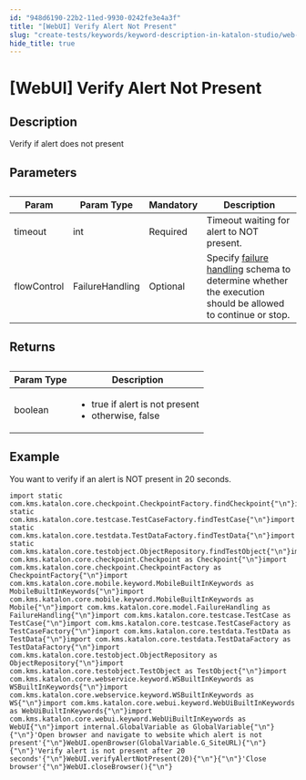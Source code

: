 ```yaml
---
id: "948d6190-22b2-11ed-9930-0242fe3e4a3f"
title: "[WebUI] Verify Alert Not Present"
slug: "create-tests/keywords/keyword-description-in-katalon-studio/web-ui-keywords/webui-verify-alert-not-present"
hide_title: true
---
```


# <a id="id_0" class="anchor_top_offset"/><a id="ariaid-title1" class="anchor_top_offset"/>[WebUI] Verify Alert Not Present


## <a id="id_0__id_1" class="anchor_top_offset"/>Description

              
<p xmlns="http://www.w3.org/1999/xhtml" className="p">Verify if alert does not present</p> 
      

## <a id="id_0__id_2" class="anchor_top_offset"/>Parameters

              
<table xmlns="http://www.w3.org/1999/xhtml" className="table anchor_top_offset" id="id_0__70f999df-73fb-4a9a-927e-7f8deeb660b8"><caption /><thead className="thead"><tr className><th className="entry anchor_top_offset" id="id_0__70f999df-73fb-4a9a-927e-7f8deeb660b8__entry__1">Param</th><th className="entry anchor_top_offset" id="id_0__70f999df-73fb-4a9a-927e-7f8deeb660b8__entry__2">Param Type</th><th className="entry anchor_top_offset" id="id_0__70f999df-73fb-4a9a-927e-7f8deeb660b8__entry__3">Mandatory</th><th className="entry anchor_top_offset" id="id_0__70f999df-73fb-4a9a-927e-7f8deeb660b8__entry__4">Description</th></tr></thead><tbody className="tbody"><tr className><td className="entry" headers="id_0__70f999df-73fb-4a9a-927e-7f8deeb660b8__entry__1 id_0__70f999df-73fb-4a9a-927e-7f8deeb660b8__entry__2 id_0__70f999df-73fb-4a9a-927e-7f8deeb660b8__entry__3 id_0__70f999df-73fb-4a9a-927e-7f8deeb660b8__entry__4 ">timeout</td><td className="entry" headers="id_0__70f999df-73fb-4a9a-927e-7f8deeb660b8__entry__1 id_0__70f999df-73fb-4a9a-927e-7f8deeb660b8__entry__2 id_0__70f999df-73fb-4a9a-927e-7f8deeb660b8__entry__3 id_0__70f999df-73fb-4a9a-927e-7f8deeb660b8__entry__4 ">int</td><td className="entry" headers="id_0__70f999df-73fb-4a9a-927e-7f8deeb660b8__entry__1 id_0__70f999df-73fb-4a9a-927e-7f8deeb660b8__entry__2 id_0__70f999df-73fb-4a9a-927e-7f8deeb660b8__entry__3 id_0__70f999df-73fb-4a9a-927e-7f8deeb660b8__entry__4 ">Required</td><td className="entry" headers="id_0__70f999df-73fb-4a9a-927e-7f8deeb660b8__entry__1 id_0__70f999df-73fb-4a9a-927e-7f8deeb660b8__entry__2 id_0__70f999df-73fb-4a9a-927e-7f8deeb660b8__entry__3 id_0__70f999df-73fb-4a9a-927e-7f8deeb660b8__entry__4 ">Timeout waiting for alert to NOT present.</td></tr><tr className><td className="entry" headers="id_0__70f999df-73fb-4a9a-927e-7f8deeb660b8__entry__1 id_0__70f999df-73fb-4a9a-927e-7f8deeb660b8__entry__2 id_0__70f999df-73fb-4a9a-927e-7f8deeb660b8__entry__3 id_0__70f999df-73fb-4a9a-927e-7f8deeb660b8__entry__4 ">flowControl</td><td className="entry" headers="id_0__70f999df-73fb-4a9a-927e-7f8deeb660b8__entry__1 id_0__70f999df-73fb-4a9a-927e-7f8deeb660b8__entry__2 id_0__70f999df-73fb-4a9a-927e-7f8deeb660b8__entry__3 id_0__70f999df-73fb-4a9a-927e-7f8deeb660b8__entry__4 ">FailureHandling</td><td className="entry" headers="id_0__70f999df-73fb-4a9a-927e-7f8deeb660b8__entry__1 id_0__70f999df-73fb-4a9a-927e-7f8deeb660b8__entry__2 id_0__70f999df-73fb-4a9a-927e-7f8deeb660b8__entry__3 id_0__70f999df-73fb-4a9a-927e-7f8deeb660b8__entry__4 ">Optional</td><td className="entry" headers="id_0__70f999df-73fb-4a9a-927e-7f8deeb660b8__entry__1 id_0__70f999df-73fb-4a9a-927e-7f8deeb660b8__entry__2 id_0__70f999df-73fb-4a9a-927e-7f8deeb660b8__entry__3 id_0__70f999df-73fb-4a9a-927e-7f8deeb660b8__entry__4 ">Specify <a className="xref" href="/docs/maintain/configure-failure-handling-settings-in-katalon-studio">failure handling</a> schema to         determine whether the execution should be allowed to continue or         stop.</td></tr></tbody></table> 
      

## <a id="id_0__id_3" class="anchor_top_offset"/>Returns

              
<table xmlns="http://www.w3.org/1999/xhtml" className="table anchor_top_offset" id="id_0__0e097339-8291-4e46-91dd-25e9a9751b3e"><caption /><thead className="thead"><tr className><th className="entry anchor_top_offset" id="id_0__0e097339-8291-4e46-91dd-25e9a9751b3e__entry__1">Param Type</th><th className="entry anchor_top_offset" id="id_0__0e097339-8291-4e46-91dd-25e9a9751b3e__entry__2">Description</th></tr></thead><tbody className="tbody"><tr className><td className="entry" headers="id_0__0e097339-8291-4e46-91dd-25e9a9751b3e__entry__1 id_0__0e097339-8291-4e46-91dd-25e9a9751b3e__entry__2 ">boolean</td><td className="entry" headers="id_0__0e097339-8291-4e46-91dd-25e9a9751b3e__entry__1 id_0__0e097339-8291-4e46-91dd-25e9a9751b3e__entry__2 ">         <ul className="ul"><li className="li">true if alert is not present</li><li className="li">otherwise, false</li></ul>       </td></tr></tbody></table> 
      

## <a id="id_0__id_4" class="anchor_top_offset"/>Example

              
<p xmlns="http://www.w3.org/1999/xhtml" className="p">You want to verify if an alert is NOT present in 20 seconds.</p> 
              
<pre xmlns="http://www.w3.org/1999/xhtml" className="pre codeblock"><code>import static com.kms.katalon.core.checkpoint.CheckpointFactory.findCheckpoint{"\n"}import static com.kms.katalon.core.testcase.TestCaseFactory.findTestCase{"\n"}import static com.kms.katalon.core.testdata.TestDataFactory.findTestData{"\n"}import static com.kms.katalon.core.testobject.ObjectRepository.findTestObject{"\n"}import com.kms.katalon.core.checkpoint.Checkpoint as Checkpoint{"\n"}import com.kms.katalon.core.checkpoint.CheckpointFactory as CheckpointFactory{"\n"}import com.kms.katalon.core.mobile.keyword.MobileBuiltInKeywords as MobileBuiltInKeywords{"\n"}import com.kms.katalon.core.mobile.keyword.MobileBuiltInKeywords as Mobile{"\n"}import com.kms.katalon.core.model.FailureHandling as FailureHandling{"\n"}import com.kms.katalon.core.testcase.TestCase as TestCase{"\n"}import com.kms.katalon.core.testcase.TestCaseFactory as TestCaseFactory{"\n"}import com.kms.katalon.core.testdata.TestData as TestData{"\n"}import com.kms.katalon.core.testdata.TestDataFactory as TestDataFactory{"\n"}import com.kms.katalon.core.testobject.ObjectRepository as ObjectRepository{"\n"}import com.kms.katalon.core.testobject.TestObject as TestObject{"\n"}import com.kms.katalon.core.webservice.keyword.WSBuiltInKeywords as WSBuiltInKeywords{"\n"}import com.kms.katalon.core.webservice.keyword.WSBuiltInKeywords as WS{"\n"}import com.kms.katalon.core.webui.keyword.WebUiBuiltInKeywords as WebUiBuiltInKeywords{"\n"}import com.kms.katalon.core.webui.keyword.WebUiBuiltInKeywords as WebUI{"\n"}import internal.GlobalVariable as GlobalVariable{"\n"}{"\n"}'Open browser and navigate to website which alert is not present'{"\n"}WebUI.openBrowser(GlobalVariable.G_SiteURL){"\n"}{"\n"}'Verify alert is not present after 20 seconds'{"\n"}WebUI.verifyAlertNotPresent(20){"\n"}{"\n"}'Close browser'{"\n"}WebUI.closeBrowser(){"\n"}</code></pre> 
            
